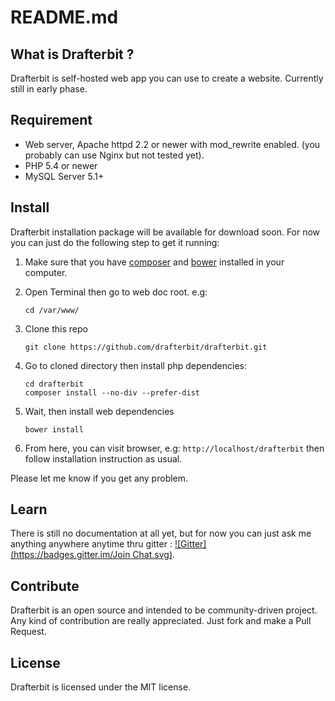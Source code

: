 README.md
=========
What is Drafterbit ?
--------------------
Drafterbit is self-hosted web app you can use to create a website. Currently still in early phase.

Requirement
-----------
- Web server, Apache httpd 2.2 or newer with mod_rewrite enabled. (you probably can use Nginx but not tested yet).
- PHP 5.4 or newer
- MySQL Server 5.1+

Install
-------
Drafterbit installation package will be available for download soon. For now you can just do the following step to get it running:

1. Make sure that you have [composer](https://getcomposer.org/) and [bower](https://bower.io/) installed in your computer.
2. Open Terminal then go to web doc root. e.g:
    ```shell
    cd /var/www/
    ```
    
3. Clone this repo
    ```shell
    git clone https://github.com/drafterbit/drafterbit.git
    ```
    
4. Go to cloned directory then install php dependencies:
    ```shell
    cd drafterbit
    composer install --no-div --prefer-dist
    ```
    
5. Wait, then install web dependencies
    ```shell
    bower install
    ```
    
6. From here, you can visit browser, e.g: `http://localhost/drafterbit` then follow installation instruction as usual.

Please let me know if you get any problem.

Learn
-------------
There is still no documentation at all yet, but for now you can just ask me anything anywhere anytime thru gitter : [![Gitter](https://badges.gitter.im/Join Chat.svg)](https://gitter.im/drafterbit/drafterbit?utm_source=badge&utm_medium=badge&utm_campaign=pr-badge&utm_content=badge).

Contribute
----------
Drafterbit is an open source and intended to be community-driven project. Any kind of contribution are really appreciated. Just fork and make a Pull Request.

License
-------
Drafterbit is licensed under the MIT license.